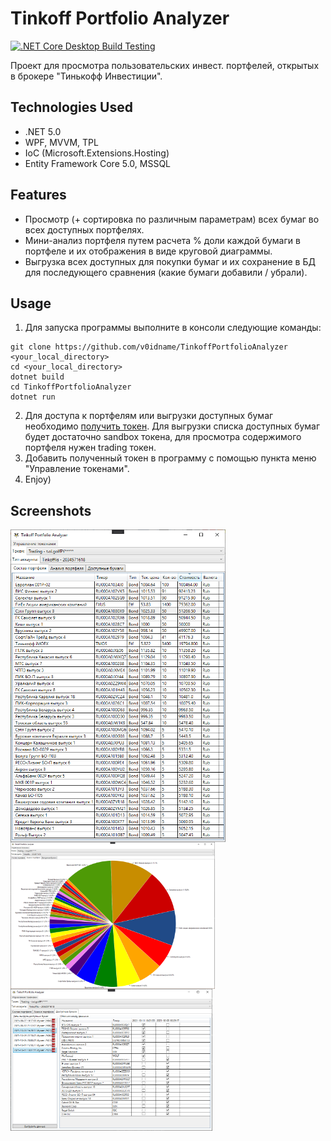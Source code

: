 # Tinkoff Portfolio Analyzer
[![.NET Core Desktop Build Testing](https://github.com/v0idname/TinkoffPortfolioAnalyzer/actions/workflows/CI_dev.yml/badge.svg?branch=dev)](https://github.com/v0idname/TinkoffPortfolioAnalyzer/actions/workflows/CI_dev.yml)

Проект для просмотра пользовательских инвест. портфелей, открытых в брокере "Тинькофф Инвестиции".

## Technologies Used
- .NET 5.0
- WPF, MVVM, TPL
- IoC (Microsoft.Extensions.Hosting)
- Entity Framework Core 5.0, MSSQL

## Features
- Просмотр (+ сортировка по различным параметрам) всех бумаг во всех доступных портфелях.
- Мини-анализ портфеля путем расчета % доли каждой бумаги в портфеле и их отображения в виде круговой диаграммы.
- Выгрузка всех доступных для покупки бумаг и их сохранение в БД для последующего сравнения (какие бумаги добавили / убрали).

## Usage
1. Для запуска программы выполните в консоли следующие команды:
``` 
git clone https://github.com/v0idname/TinkoffPortfolioAnalyzer <your_local_directory>
cd <your_local_directory>
dotnet build
cd TinkoffPortfolioAnalyzer
dotnet run
```
2. Для доступа к портфелям или выгрузки доступных бумаг необходимо [получить токен](https://tinkoffcreditsystems.github.io/invest-openapi/auth/). Для выгрузки списка доступных бумаг будет достаточно sandbox токена, для просмотра содержимого портфеля нужен trading токен.
3. Добавить полученный токен в программу с помощью пункта меню "Управление токенами".
4. Enjoy)

## Screenshots
<img align="left" src="./Screenshots/portfolio_table.png" height="500">
<img align="center" src="./Screenshots/portfolio_pie_chart.png" height="235">
<img align="both" src="./Screenshots/snapshots_comparsion.png" height="227">
